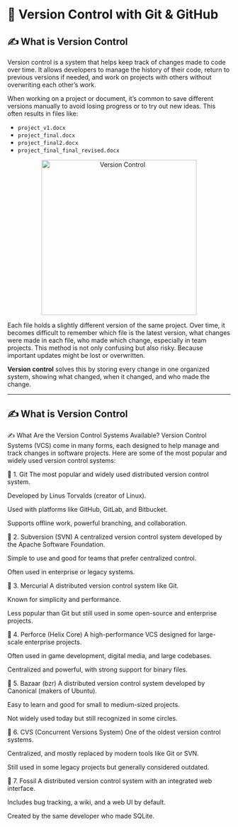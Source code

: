 #  🚀 Version Control with Git & GitHub

## ✍️ What is Version Control 

Version control is a system that helps keep track of changes made to code over time. It allows developers to manage the history of their code, return to previous versions if needed, and work on projects with others without overwriting each other’s work.

When working on a project or document, it’s common to save different versions manually to avoid losing progress or to try out new ideas. This often results in files like:
- `project_v1.docx`
- `project_final.docx`
- `project_final2.docx`
- `project_final_final_revised.docx`

<p align="center">
  <img src="https://github.com/user-attachments/assets/ad7c5cff-5229-4e16-a815-4c6141835621" alt="Version Control" style="width:350px;" />
</p>

  
Each file holds a slightly different version of the same project. Over time, it becomes difficult to remember which file is the latest version, what changes were made in each file, who made which change, especially in team projects. This method is not only confusing but also risky. Because important updates might be lost or overwritten. 

**Version control** solves this by storing every change in one organized system, showing what changed, when it changed, and who made the change.

---
## ✍️ What is Version Control 


✍️ What Are the Version Control Systems Available?
Version Control Systems (VCS) come in many forms, each designed to help manage and track changes in software projects. Here are some of the most popular and widely used version control systems:

🔧 1. Git
The most popular and widely used distributed version control system.

Developed by Linus Torvalds (creator of Linux).

Used with platforms like GitHub, GitLab, and Bitbucket.

Supports offline work, powerful branching, and collaboration.

🔧 2. Subversion (SVN)
A centralized version control system developed by the Apache Software Foundation.

Simple to use and good for teams that prefer centralized control.

Often used in enterprise or legacy systems.

🔧 3. Mercurial
A distributed version control system like Git.

Known for simplicity and performance.

Less popular than Git but still used in some open-source and enterprise projects.

🔧 4. Perforce (Helix Core)
A high-performance VCS designed for large-scale enterprise projects.

Often used in game development, digital media, and large codebases.

Centralized and powerful, with strong support for binary files.

🔧 5. Bazaar (bzr)
A distributed version control system developed by Canonical (makers of Ubuntu).

Easy to learn and good for small to medium-sized projects.

Not widely used today but still recognized in some circles.

🔧 6. CVS (Concurrent Versions System)
One of the oldest version control systems.

Centralized, and mostly replaced by modern tools like Git or SVN.

Still used in some legacy projects but generally considered outdated.

🔧 7. Fossil
A distributed version control system with an integrated web interface.

Includes bug tracking, a wiki, and a web UI by default.

Created by the same developer who made SQLite.

